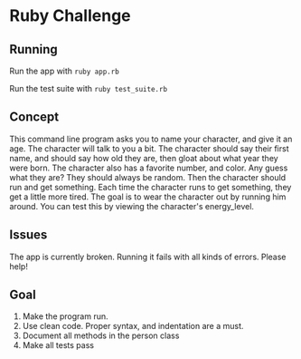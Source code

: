 # Ruby Challenge

## Running
Run the app with `ruby app.rb`

Run the test suite with `ruby test_suite.rb`

## Concept

This command line program asks you to name your character, and give it an age.
The character will talk to you a bit.
The character should say their first name, and should say how old they are,
then gloat about what year they were born.
The character also has a favorite number, and color. Any guess what they are? They should always be random.
Then the character should run and get something.
Each time the character runs to get something, they get a little more tired.
The goal is to wear the character out by running him around. You can test this by viewing the character's energy_level.

## Issues

The app is currently broken. Running it fails with all kinds of errors. Please help!


## Goal

1. Make the program run.
2. Use clean code. Proper syntax, and indentation are a must.
3. Document all methods in the person class
4. Make all tests pass
